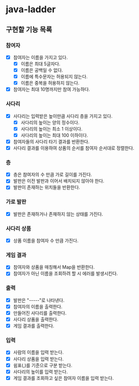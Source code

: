 # java-ladder

## 구현할 기능 목록

### 참여자

- [x] 참여자는 이름을 가지고 있다.
    - [x] 이름은 최대 5글자다.
    - [x] 이름은 공백일 수 없다.
    - [x] 이름에 특수문자는 허용되지 않는다.
    - [x] 이름은 중복을 허용하지 않는다.
- [x] 참여자는 최대 10명까지만 참여 가능하다.

### 사다리

- [x] 사다리는 입력받은 높이만큼 사다리 층을 가지고 있다.
    - [x] 사다리의 높이는 양의 정수이다.
    - [x] 사다리의 높이는 최소 1 이상이다.
    - [x] 사다리의 높이는 최대 100 이하이다.
- [x] 참여자들의 사다리 타기 결과를 반환한다.
- [x] 사다리 결과를 이용하여 상품의 순서를 참여자 순서대로 정렬한다.

### 층

- [x] 층은 참여자의 수 만큼 가로 길이를 가진다.
- [x] 발판은 이전 발판과 이어서 배치되지 않아야 한다.
- [x] 발판이 존재하는 위치들을 반환한다.

### 가로 발판

- [x] 발판은 존재하거나 존재하지 않는 상태를 가진다.

### 사다리 상품

- [x] 상품 이름을 참여자 수 만큼 가진다.

### 게임 결과

- [x] 참여자와 상품을 매칭해서 Map을 반환한다.
- [x] 참여자가 아닌 이름을 조회하려 할 시 에러를 발생시킨다.

### 출력

- [x] 발판은 "-----"로 나타낸다.
- [x] 참여자의 이름을 출력한다.
- [x] 만들어진 사다리를 출력한다.
- [x] 사다리 상품을 출력한다.
- [x] 게임 결과를 출력한다.

### 입력

- [x] 사람의 이름을 입력 받는다.
- [x] 사다리 상품을 입력 받는다.
- [x] 쉼표(,)를 기준으로 구분 받는다.
- [x] 사다리의 높이를 입력 받는다.
- [x] 게임 결과를 조회하고 싶은 참여자 이름을 입력 받는다.
